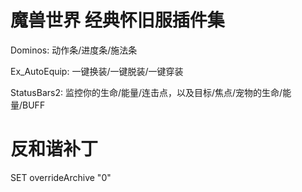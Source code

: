 # 魔兽世界 经典怀旧服插件集

Dominos: 动作条/进度条/施法条

Ex_AutoEquip: 一键换装/一键脱装/一键穿装

StatusBars2: 监控你的生命/能量/连击点，以及目标/焦点/宠物的生命/能量/BUFF

# 反和谐补丁

SET overrideArchive "0"